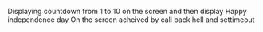 Displaying countdown from 1 to 10 on the screen and then display
Happy independence day On the screen acheived by call back hell 
and settimeout